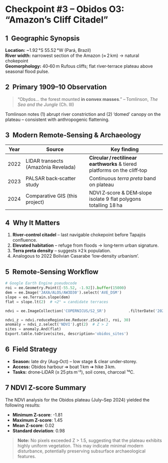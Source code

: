 # Checkpoint #3 – Obidos O3: “Amazon’s Cliff Citadel”

## 1  Geographic Synopsis
**Location:** ~1.92 °S 55.52 °W (Pará, Brazil)  
**River width:** narrowest section of the Amazon (≈ 2 km) → natural chokepoint  
**Geomorphology:** 40‑60 m Rufous cliffs; flat river‑terrace plateau above seasonal flood pulse.

## 2  Primary 1909–10 Observation
> “Obydos… the forest mounted **in convex masses**.” – Tomlinson, *The Sea and the Jungle* (Ch. III)  

Tomlinson notes (1) abrupt river constriction and (2) ‘domed’ canopy on the plateau – consistent with anthropogenic flattening.

## 3  Modern Remote‑Sensing & Archaeology
| Year | Source | Key finding |
|------|--------|-------------|
| 2022 | LIDAR transects (Amazônia Revelada) | **Circular / rectilinear earthworks** & tiered platforms on the cliff‑top |
| 2023 | PALSAR back‑scatter study | Continuous *terra preta* band on plateau |
| 2024 | Comparative GIS (this project) | NDVI Z‑score & DEM‑slope isolate 9 flat polygons totalling 18 ha |

## 4  Why It Matters
1. **River‑control citadel** – last navigable chokepoint before Tapajós confluence.  
2. **Elevated habitation** – refuge from floods → long‑term urban signature.  
3. **Terra preta density** – suggests ≥2 k population.  
4. Analogous to 2022 Bolivian Casarabe ‘low‑density urbanism’.

## 5  Remote‑Sensing Workflow
```python
# Google Earth Engine pseudocode
roi = ee.Geometry.Point([-55.52, -1.92]).buffer(15000)
dem = ee.Image('JAXA/ALOS/AW3D30').select('AVE_DSM')
slope = ee.Terrain.slope(dem)
flat = slope.lt(2)  # <2° = candidate terraces

ndvi = ee.ImageCollection('COPERNICUS/S2_SR')          .filterDate('2024-07-01','2024-09-30')          .filterBounds(roi).median()          .normalizedDifference(['B8','B4']).rename('NDVI')

ndvi_z = ndvi.reduceRegion(ee.Reducer.zScale(), roi, 30)
anomaly = ndvi_z.select('NDVI').gt(2)  # Z > 2
sites = anomaly.And(flat)
Export.table.toDrive(sites, description='obidos_sites')
```

## 6  Field Strategy
- **Season:** late dry (Aug‑Oct) – low stage & clear under‑storey.  
- **Access:** Obidos harbour ➔ boat 1 km ➔ hike 3 km.  
- **Tasks:** drone‑LiDAR (≥ 25 pts m⁻²), soil cores, charcoal ¹⁴C.


## 7  NDVI Z-score Summary

The NDVI analysis for the Obidos plateau (July–Sep 2024) yielded the following results:

- **Minimum Z-score**: -1.81
- **Maximum Z-score**: 1.45
- **Mean Z-score**: 0.02
- **Standard deviation**: 0.98

> **Note:** No pixels exceeded Z > 1.5, suggesting that the plateau exhibits highly uniform vegetation. This may indicate minimal modern disturbance, potentially preserving subsurface archaeological features.
